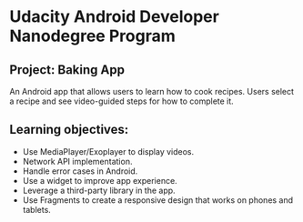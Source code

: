 # Udacity Android Developer Nanodegree Program

## Project: Baking App
An Android app that allows users to learn how to cook recipes. Users select a recipe and see video-guided steps for how to complete it.

## Learning objectives:
- Use MediaPlayer/Exoplayer to display videos.
- Network API implementation.
- Handle error cases in Android.
- Use a widget to improve app experience.
- Leverage a third-party library in the app.
- Use Fragments to create a responsive design that works on phones and tablets.